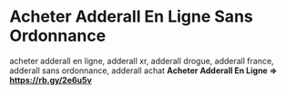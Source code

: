 # Acheter Adderall En Ligne Sans Ordonnance
acheter adderall en ligne, adderall xr, adderall drogue, adderall france, adderall sans ordonnance, adderall achat
**Acheter Adderall En Ligne => https://rb.gy/2e6u5v**

